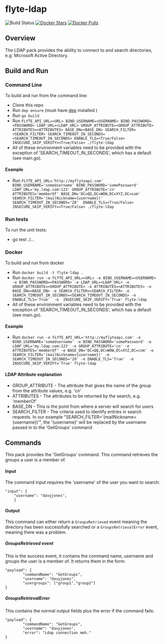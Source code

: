 # flyte-ldap

![Build Status](https://travis-ci.org/ExpediaGroup/flyte-ldap.svg?branch=master)
[![Docker Stars](https://img.shields.io/docker/stars/hotelsdotcom/flyte-ldap.svg)](https://hub.docker.com/r/hotelsdotcom/flyte-ldap)
[![Docker Pulls](https://img.shields.io/docker/pulls/hotelsdotcom/flyte-ldap.svg)](https://hub.docker.com/r/hotelsdotcom/flyte-ldap)

## Overview
The LDAP pack provides the ability to connect to and search directories, e.g. Microsoft Active Directory.

## Build and Run
### Command Line
To build and run from the command line:
* Clone this repo
* Run `dep ensure` (must have [dep](https://github.com/golang/dep) installed )
* Run `go build`
* Run `FLYTE_API_URL=<URL> BIND_USERNAME=<USERNAME> BIND_PASSWORD=<PASSWORD> LDAP_URL=<LDAP_URL> GROUP_ATTRIBUTE=<GROUP_ATTRIBUTE> ATTRIBUTES=<ATTRIBUTES> BASE_DN=<BASE_DN> SEARCH_FILTER=<SEARCH_FILTER> SEARCH_TIMEOUT_IN_SECONDS=<SEARCH_TIMEOUT_IN_SECONDS> ENABLE_TLS=<True/False> INSECURE_SKIP_VERIFY=<True/False> ./flyte-ldap`
* All of these environment variables need to be provided with the exception of 'SEARCH_TIMEOUT_IN_SECONDS', which has a default (see main.go).
#### Example
* Run `FLYTE_API_URL='http://myflyteapi.com' BIND_USERNAME='someUsername' BIND_PASSWORD='somePassword' LDAP_URL='my.ldap.com:123' GROUP_ATTRIBUTE='cn' ATTRIBUTES='memberOf' BASE_DN='DC=QQ,DC=WOW,DC=XYZ,DC=com' SEARCH_FILTER='(mailNickname={username})' SEARCH_TIMEOUT_IN_SECONDS='20'  ENABLE_TLS=<True/False> INSECURE_SKIP_VERIFY=<True/False> ./flyte-ldap`

### Run tests
To run the unit tests:
* go test ./...

### Docker
To build and run from docker
* Run `docker build -t flyte-ldap .`
* Run `docker run -e FLYTE_API_URL=<URL> -e BIND_USERNAME=<USERNAME> -e BIND_PASSWORD=<PASSWORD> -e LDAP_URL=<LDAP_URL> -e GROUP_ATTRIBUTE=<GROUP_ATTRIBUTE> -e ATTRIBUTES=<ATTRIBUTES> -e BASE_DN=<BASE_DN> -e SEARCH_FILTER=<SEARCH_FILTER> -e SEARCH_TIMEOUT_IN_SECONDS=<SEARCH_TIMEOUT_IN_SECONDS> -e ENABLE_TLS='True'  -e  INSECURE_SKIP_VERIFY='True' flyte-ldap`
* All of these environment variables need to be provided with the exception of 'SEARCH_TIMEOUT_IN_SECONDS', which has a default (see main.go).
#### Example
* Run `docker run -e FLYTE_API_URL='http://myflyteapi.com' -e BIND_USERNAME='someUsername' -e BIND_PASSWORD='somePassword' -e LDAP_URL='my.ldap.com:123' -e GROUP_ATTRIBUTE='cn' -e ATTRIBUTES='memberOf' -e BASE_DN='DC=QQ,DC=WOW,DC=XYZ,DC=com' -e SEARCH_FILTER='(mailNickname={username})' -e SEARCH_TIMEOUT_IN_SECONDS='20' -e ENABLE_TLS='True'  -e  INSECURE_SKIP_VERIFY='True' flyte-ldap`


#### LDAP Attribute explanation
* GROUP_ATTRIBUTE - The attribute that gives the name of the group from the attribute values, e.g. 'cn'
* ATTRIBUTES - The attributes to be returned by the search, e.g. 'memberOf'
* BASE_DN -  This is the point from where a server will search for users
* SEARCH_FILTER - The criteria used to identify entries in search requests. In our example "SEARCH_FILTER='(mailNickname={username})'", the '{username}' will be replaced by the username passed in to the 'GetGroups' command

## Commands
This pack provides the 'GetGroups' command. This command retrieves the groups a user is a member of.
#### Input
The command input requires the 'username' of the user you want to search:
```
"input": {
    "username": "davyjones",
    }
```
#### Output
This command can either return a `GroupsRetrieved` event meaning the directory has been successfully searched or a 
`GroupsRetrievalError` event, meaning there was a problem.
##### GroupsRetrieved event 
This is the success event, it contains the command name, username and groups the user is a member of. It returns them 
in the form:
```
"payload": {
        "commandName": "GetGroups",
        "username": "davyjones",
        "usergroups": ["group1","group2"]
}
```
##### GroupsRetrievalError
This contains the normal output fields plus the error if the command fails:
```
"payload": {
        "commandName": "GetGroups",
        "username": "davyjones",
        "error": "Ldap connection meh."
}
```
